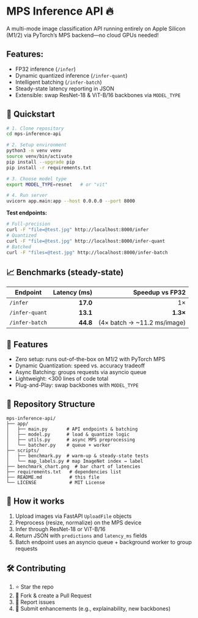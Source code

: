 # MPS Inference API 🔥

A multi-mode image classification API running entirely on Apple Silicon (M1/2) via PyTorch’s MPS backend—no cloud GPUs needed!

## Features:

* FP32 inference (`/infer`)
* Dynamic quantized inference (`/infer-quant`)
* Intelligent batching (`/infer-batch`)
* Steady-state latency reporting in JSON
* Extensible: swap ResNet-18 & ViT-B/16 backbones via `MODEL_TYPE`

## 🚀 Quickstart

```bash
# 1. Clone repository
cd mps-inference-api

# 2. Setup environment
python3 -m venv venv
source venv/bin/activate
pip install --upgrade pip
pip install -r requirements.txt

# 3. Choose model type
export MODEL_TYPE=resnet   # or "vit"

# 4. Run server
uvicorn app.main:app --host 0.0.0.0 --port 8000
```

**Test endpoints:**

```bash
# Full-precision
curl -F "file=@test.jpg" http://localhost:8000/infer
# Quantized
curl -F "file=@test.jpg" http://localhost:8000/infer-quant
# Batched
curl -F "files=@test.jpg" http://localhost:8000/infer-batch
```

## 📈 Benchmarks (steady-state)

| Endpoint       | Latency (ms) |              Speedup vs FP32 |
| -------------- | -----------: | ---------------------------: |
| `/infer`       |     **17.0** |                           1× |
| `/infer-quant` |     **13.1** |                     **1.3×** |
| `/infer-batch` |     **44.8** | (4× batch → \~11.2 ms/image) |

## 🔧 Features

* Zero setup: runs out-of-the-box on M1/2 with PyTorch MPS
* Dynamic Quantization: speed vs. accuracy tradeoff
* Async Batching: groups requests via asyncio queue
* Lightweight: <300 lines of code total
* Plug-and-Play: swap backbones with `MODEL_TYPE`

## 📁 Repository Structure

```text
mps-inference-api/
├── app/
│   ├── main.py       # API endpoints & batching
│   ├── model.py      # load & quantize logic
│   ├── utils.py      # async MPS preprocessing
│   └── batcher.py    # queue + worker
├── scripts/
│   ├── benchmark.py  # warm-up & steady-state tests
│   └── map_labels.py # map ImageNet index → label
├── benchmark_chart.png  # bar chart of latencies
├── requirements.txt   # dependencies list
├── README.md          # this file
└── LICENSE            # MIT License
```

## 📂 How it works

1. Upload images via FastAPI `UploadFile` objects
2. Preprocess (resize, normalize) on the MPS device
3. Infer through ResNet-18 or ViT-B/16
4. Return JSON with `predictions` and `latency_ms` fields
5. Batch endpoint uses an asyncio queue + background worker to group requests

## 🛠️ Contributing

1. ⭐ Star the repo
2. 🔀 Fork & create a Pull Request
3. 🐛 Report issues
4. 🚀 Submit enhancements (e.g., explainability, new backbones)

